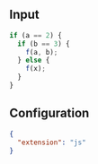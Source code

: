 
## Input
```javascript input
if (a == 2) {
  if (b == 3) {
    f(a, b);
  } else {
    f(x);
  }
}  
```

## Configuration
```json configuration
{
  "extension": "js"
}
```
